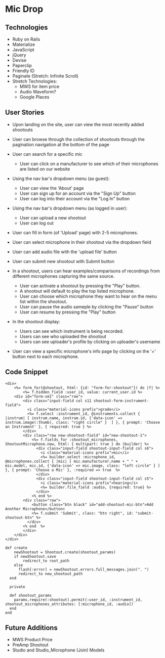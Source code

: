 # Mic Drop

## Technologies

* Ruby on Rails
* Materialize
* JavaScript
* jQuery
* Devise
* Paperclip
* Friendly ID
* Paginate (Stretch: Infinite Scroll)
* Stretch Technologies:
	* MWS for item price
	* Audio Waveform?
	* Google Places

## User Stories

* Upon landing on the site, user can view the most recently added shootouts
* User can browse through the collection of shootouts through the pagination navigation at the bottom of the page
* User can search for a specific mic
	* User can click on a manufacturer to see which of their microphones are listed on our website
* Using the nav bar's dropdown menu (as guest):
	* User can view the 'About' page
	* User can sign up for an account via the "Sign Up" button
	* User can log into their account via the "Log In" button
* Using the nav bar's dropdown menu (as logged in user):
	* User can upload a new shootout
	* User can log out
* User can fill in form (of 'Upload' page) with 2-5 microphones.
* User can select microphone in their shootout via the dropdown field
* User can add audio file with the 'upload file' button
* User can submit new shootout with Submit button


* In a shootout, users can hear examples/comparisons of recordings from different microphones capturing the same source.
	* User can activate a shootout by pressing the "Play" button.
	* A shootout will default to play the top listed microphone.
	* User can choose which microphone they want to hear on the menu list within the shootout.
	* User can pause the audio sameple by clicking the "Pause" button
	* User can resume by pressing the "Play" button
* In the shootout display:
	* Users can see which instrument is being recorded.
	* Users can see who uploaded the shootout
	* Users can see uploader's profile by clicking on uploader's username
* User can view a specific microphone's info page by clicking on the '+' button next to each microphone.

## Code Snippet

```erb
<div>
	<%= form_for(@shootout, html: {id: "form-for-shootout"}) do |f| %>
		<%= f.hidden_field :user_id, value: current_user.id %>
	<div id="form-sm1" class="row">
	    <div class="input-field col s11 shootout-form-instrument-field">
	      <i class="material-icons prefix">grade</i>
	      <%= f.select :instrument_id, @instruments.collect { |instrum| [ instrum.name, instrum.id, {'data-icon' => instrum.image(:thumb), class: "right circle" }  ] }, { prompt: 'Choose an Instrument' }, { required: true } %>
	    </div>
		<div class="row new-shootout-field" id="new-shootout-1">
		    <%= f.fields_for :shootout_microphones, ShootoutMicrophone.new, html: { multipart: true } do |builder| %>
		      <div class="input-field shootout-input-field col s6">
		        <i class="material-icons prefix">mic</i>
		        <%= builder.select :microphone_id, @microphones.collect { |mic| [ mic.manufacturer.name + " " + mic.model, mic.id, {'data-icon' => mic.image, class: "left circle" } ] }, { prompt: 'Choose a Mic' }, :required => true  %>
		      </div>
		      <div class="input-field shootout-input-field col s5">
		        <i class="material-icons prefix">hearing</i>
		        <%= builder.file_field :audio, {required: true} %>
		      </div>
		    <% end %>
	    <div class="row">
		  	<button class="btn black" id="add-shootout-mic-btn">Add Another Microphone</button>
		    <%= f.submit 'Submit', class: "btn right", id: "submit-shootout-btn" %>
		  </div>
		<% end  %>
		</div>
	</div>
</div>

```

```erb
def create
	newShootout = Shootout.create(shootout_params)
	if newShootout.save
		redirect_to root_path
	else
      flash[:error] = newShootout.errors.full_messages.join(". ")
      redirect_to new_shootout_path
  end

  private

  def shootout_params
	params.require(:shootout).permit(:user_id, :instrument_id, shootout_microphones_attributes: [:microphone_id, :audio])
  end
end
```


## Future Additions
* MWS Product Price
* PreAmp Shootout
* Studio and Studio_Microphone (Join) Models
